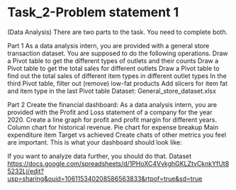 # Task_2-Problem statement 1
(Data Analysis)
There are two parts to the task. You need to complete both.

Part 1
As a data analysis intern, you are provided with a general store transaction dataset. You are supposed to do the following operations.
Draw a Pivot table to get the different types of outlets and their counts
Draw a Pivot table to get the total sales for different outlets
Draw a Pivot table to find out the total sales of different item types in different outlet types
In the third Pivot table, filter out (remove) low-fat products 
Add slicers for item fat and item type in the last Pivot table
Dataset: General_store_dataset.xlsx

Part 2
Create the financial dashboard:
As a data analysis intern, you are provided with the Profit and Loss statement of a company for the year 2020.
Create a line graph for profit and profit margin for different years.
Column chart for historical revenue. 
Pie chart for expense breakup
Main expenditure item Target vs achieved
Create chats of other metrics you feel are important.
This is what your dashboard should look like:

If you want to analyze data further, you should do that.
Dataset 
https://docs.google.com/spreadsheets/d/1PHoXC4VvkghGKLZtvCknkYfUt85232Lj/edit?usp=sharing&ouid=106115340208586563833&rtpof=true&sd=true
 
